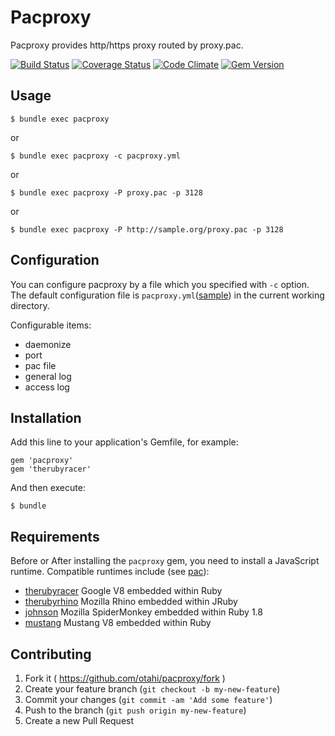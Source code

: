 # Pacproxy

Pacproxy provides http/https proxy routed by proxy.pac.

[![Build Status](https://travis-ci.org/otahi/pacproxy.png?branch=master)](https://travis-ci.org/otahi/pacproxy)
[![Coverage Status](https://coveralls.io/repos/otahi/pacproxy/badge.png?branch=master)](https://coveralls.io/r/otahi/pacproxy?branch=master)
[![Code Climate](https://codeclimate.com/github/otahi/pacproxy.png)](https://codeclimate.com/github/otahi/pacproxy)
[![Gem Version](https://badge.fury.io/rb/pacproxy.png)](http://badge.fury.io/rb/pacproxy)

## Usage

    $ bundle exec pacproxy

or

    $ bundle exec pacproxy -c pacproxy.yml

or

    $ bundle exec pacproxy -P proxy.pac -p 3128

or

    $ bundle exec pacproxy -P http://sample.org/proxy.pac -p 3128

## Configuration

You can configure pacproxy by a file which you specified with `-c` option.
The default configuration file is `pacproxy.yml`([sample](./pacproxy.yml))
in the current working directory.

Configurable items:
- daemonize
- port
- pac file
- general log
- access log 

## Installation

Add this line to your application's Gemfile, for example:

    gem 'pacproxy'
    gem 'therubyracer'

And then execute:

    $ bundle

## Requirements

Before or After installing the `pacproxy` gem,
you need to install a JavaScript runtime. Compatible runtimes include
(see [pac](https://github.com/samuelkadolph/ruby-pac/blob/master/README.md)):

* [therubyracer](https://rubygems.org/gems/therubyracer) Google V8 embedded within Ruby
* [therubyrhino](https://rubygems.org/gems/therubyrhino/) Mozilla Rhino embedded within JRuby
* [johnson](https://rubygems.org/gems/johnson/) Mozilla SpiderMonkey embedded within Ruby 1.8
* [mustang](https://rubygems.org/gems/mustang/) Mustang V8 embedded within Ruby

## Contributing

1. Fork it ( https://github.com/otahi/pacproxy/fork )
2. Create your feature branch (`git checkout -b my-new-feature`)
3. Commit your changes (`git commit -am 'Add some feature'`)
4. Push to the branch (`git push origin my-new-feature`)
5. Create a new Pull Request
